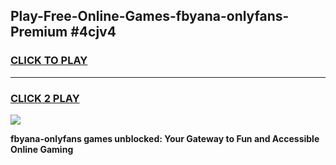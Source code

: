 
## Play-Free-Online-Games-fbyana-onlyfans-Premium #4cjv4
<h3>
<a href="https://premium.freeplayer.one?title=fbyana-onlyfans&ref=8M">CLICK TO PLAY</a></h3>
<hr>

<h3>
<a href="https://premium.freeplayer.one?title=fbyana-onlyfans&ref=8M">CLICK 2 PLAY</a>
  
</h3>

<a href="https://premium.freeplayer.one?title=fbyana-onlyfans&ref=8M"><img src="https://clearcache.store/games.png"></a>


**fbyana-onlyfans games unblocked: Your Gateway to Fun and Accessible Online Gaming**
